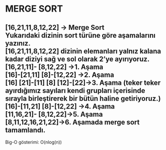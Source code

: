 # MERGE SORT #
[16,21,11,8,12,22] -> Merge Sort  
Yukarıdaki dizinin sort türüne göre aşamalarını yazınız.  
[16,21,11,8,12,22]  dizinin elemanları yalnız kalana kadar diziyi sağ ve sol olarak 2’ye ayırıyoruz.  
[16,21,11]- [8,12,22] ->1. Aşama   
[16]-[21,11]    [8]-[12,22] ->2. Aşama  
[16]  [21]-[11]   [8]  [12]-[22]->3. Aşama (teker teker ayırdığımız sayıları kendi grupları içerisinde sırayla birleştirerek bir bütün haline getiriyoruz.)  
[16]-[11,21]    [8]-[12,22] ->4. Aşama   
[11,16,21]- [8,12,22]->5. Aşama   
[8,11,12,16,21,22]->6. Aşamada merge sort tamamlandı.  
---
Big-O gösterimi: O(nlog(n))

